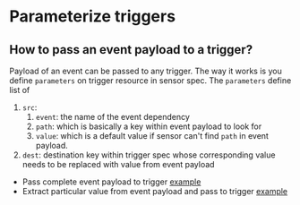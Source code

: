 # Parameterize triggers

## How to pass an event payload to a trigger?
Payload of an event can be passed to any trigger. The way it works is you define `parameters` on trigger resource in sensor spec. 
The `parameters` define list of

   1. `src`:
       1. `event`: the name of the event dependency
       2. `path`: which is basically a key within event payload to look for
       3. `value`: which is a default value if sensor can't find `path` in event payload.   
   2. `dest`: destination key within trigger spec whose corresponding value needs to be replaced with value from event payload
  
* Pass complete event payload to trigger [example](https://github.com/argoproj/argo-events/blob/master/examples/sensors/webhook-with-complete-payload.yaml)
* Extract particular value from event payload and pass to trigger [example](https://github.com/argoproj/argo-events/blob/master/examples/sensors/webhook-with-resource-param.yaml) 

